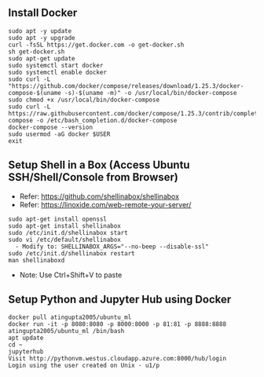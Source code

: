 ## Install Docker
```
sudo apt -y update
sudo apt -y upgrade
curl -fsSL https://get.docker.com -o get-docker.sh
sh get-docker.sh
sudo apt-get update
sudo systemctl start docker
sudo systemctl enable docker
sudo curl -L "https://github.com/docker/compose/releases/download/1.25.3/docker-compose-$(uname -s)-$(uname -m)" -o /usr/local/bin/docker-compose
sudo chmod +x /usr/local/bin/docker-compose
sudo curl -L https://raw.githubusercontent.com/docker/compose/1.25.3/contrib/completion/bash/docker-compose -o /etc/bash_completion.d/docker-compose
docker-compose --version
sudo usermod -aG docker $USER
exit
```

## Setup Shell in a Box (Access Ubuntu SSH/Shell/Console from Browser)
 - Refer: https://github.com/shellinabox/shellinabox
 - Refer: https://linoxide.com/web-remote-your-server/
```
sudo apt-get install openssl
sudo apt-get install shellinabox
sudo /etc/init.d/shellinabox start
sudo vi /etc/default/shellinabox
  - Modify to: SHELLINABOX_ARGS="--no-beep --disable-ssl"
sudo /etc/init.d/shellinabox restart
man shellinaboxd

```
 - Note: Use Ctrl+Shift+V to paste


## Setup Python and Jupyter Hub using Docker
```
docker pull atingupta2005/ubuntu_ml
docker run -it -p 8080:8080 -p 8000:8000 -p 81:81 -p 8888:8888 atingupta2005/ubuntu_ml /bin/bash
apt update
cd ~
jupyterhub
Visit http://pythonvm.westus.cloudapp.azure.com:8000/hub/login
Login using the user created on Unix - u1/p
```